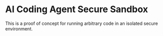 # AI Coding Agent Secure Sandbox

This is a proof of concept for running arbitrary code in an isolated secure environment.
